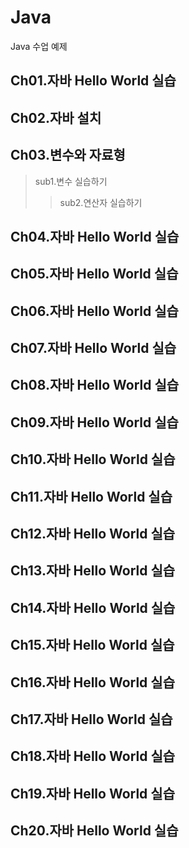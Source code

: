 # Java
Java 수업 예제

## Ch01.자바 Hello World 실습

## Ch02.자바 설치

## Ch03.변수와 자료형
 > sub1.변수 실습하기
 >> sub2.연산자 실습하기
 
## Ch04.자바 Hello World 실습
## Ch05.자바 Hello World 실습
## Ch06.자바 Hello World 실습
## Ch07.자바 Hello World 실습
## Ch08.자바 Hello World 실습
## Ch09.자바 Hello World 실습
## Ch10.자바 Hello World 실습
## Ch11.자바 Hello World 실습
## Ch12.자바 Hello World 실습
## Ch13.자바 Hello World 실습
## Ch14.자바 Hello World 실습
## Ch15.자바 Hello World 실습
## Ch16.자바 Hello World 실습
## Ch17.자바 Hello World 실습
## Ch18.자바 Hello World 실습
## Ch19.자바 Hello World 실습
## Ch20.자바 Hello World 실습


